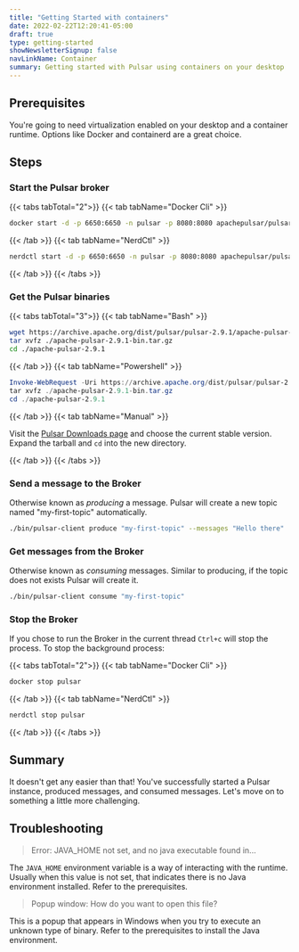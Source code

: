 ```yaml
---
title: "Getting Started with containers"
date: 2022-02-22T12:20:41-05:00
draft: true
type: getting-started
showNewsletterSignup: false
navLinkName: Container
summary: Getting started with Pulsar using containers on your desktop
---
```


## Prerequisites

You're going to need virtualization enabled on your desktop and a container runtime. Options like Docker and containerd are a great choice.

## Steps

### Start the Pulsar broker

{{< tabs tabTotal="2">}}
{{< tab tabName="Docker Cli" >}}

```bash
docker start -d -p 6650:6650 -n pulsar -p 8080:8080 apachepulsar/pulsar:2.9.1 bin/pulsar standalone
```

{{< /tab >}}
{{< tab tabName="NerdCtl" >}}

```bash
nerdctl start -d -p 6650:6650 -n pulsar -p 8080:8080 apachepulsar/pulsar:2.9.1 bin/pulsar standalone
```

{{< /tab >}}
{{< /tabs >}}

### Get the Pulsar binaries

{{< tabs tabTotal="3">}}
{{< tab tabName="Bash" >}}

```bash
wget https://archive.apache.org/dist/pulsar/pulsar-2.9.1/apache-pulsar-2.9.1-bin.tar.gz
tar xvfz ./apache-pulsar-2.9.1-bin.tar.gz
cd ./apache-pulsar-2.9.1
```

{{< /tab >}}
{{< tab tabName="Powershell" >}}

```powershell
Invoke-WebRequest -Uri https://archive.apache.org/dist/pulsar/pulsar-2.9.1/apache-pulsar-2.9.1-bin.tar.gz -OutFile apache-pulsar-2.9.1-bin.tar.gz
tar xvfz ./apache-pulsar-2.9.1-bin.tar.gz
cd ./apache-pulsar-2.9.1
```

{{< /tab >}}
{{< tab tabName="Manual" >}}

Visit the [Pulsar Downloads page](https://pulsar.apache.org/download/) and choose the current stable version.
Expand the tarball and `cd` into the new directory.

{{< /tab >}}
{{< /tabs >}}

### Send a message to the Broker

Otherwise known as _producing_ a message. Pulsar will create a new topic named "my-first-topic" automatically.

```bash
./bin/pulsar-client produce "my-first-topic" --messages "Hello there"
```

### Get messages from the Broker

Otherwise known as _consuming_ messages. Similar to producing, if the topic does not exists Pulsar will create it.

```bash
./bin/pulsar-client consume "my-first-topic"
```

### Stop the Broker

If you chose to run the Broker in the current thread `Ctrl+c` will stop the process. To stop the background process:

{{< tabs tabTotal="2">}}
{{< tab tabName="Docker Cli" >}}

```bash
docker stop pulsar 
```

{{< /tab >}}
{{< tab tabName="NerdCtl" >}}

```bash
nerdctl stop pulsar 
```

{{< /tab >}}
{{< /tabs >}}

## Summary

It doesn't get any easier than that! You've successfully started a Pulsar instance, produced messages, and consumed messages. Let's move on to something a little more challenging.

<!-- {{< guide-next-steps page1="/getting-started/desktop/container.md" >}} -->

## Troubleshooting

> Error: JAVA_HOME not set, and no java executable found in...

The `JAVA_HOME` environment variable is a way of interacting with the runtime. Usually when this value is not set, that indicates there is no Java environment installed. Refer to the prerequisites.

> Popup window: How do you want to open this file?

This is a popup that appears in Windows when you try to execute an unknown type of binary. Refer to the prerequisites to install the Java environment.
